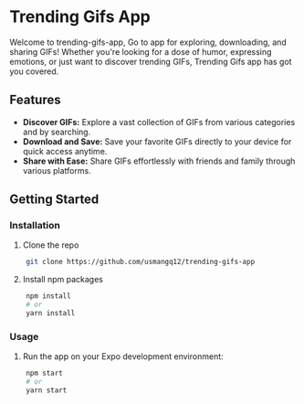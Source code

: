 # Trending Gifs App

Welcome to trending-gifs-app, Go to app for exploring, downloading, and sharing GIFs! Whether you're looking for a dose of humor, expressing emotions, or just want to discover trending GIFs, Trending Gifs app has got you covered.

## Features

- **Discover GIFs:** Explore a vast collection of GIFs from various categories and by searching.
- **Download and Save:** Save your favorite GIFs directly to your device for quick access anytime.
- **Share with Ease:** Share GIFs effortlessly with friends and family through various platforms.

## Getting Started

### Installation

1. Clone the repo

```bash
    git clone https://github.com/usmangq12/trending-gifs-app
```

2. Install npm packages

```bash
    npm install
    # or
    yarn install

```

### Usage

1. Run the app on your Expo development environment:

```bash
    npm start
    # or
    yarn start

```